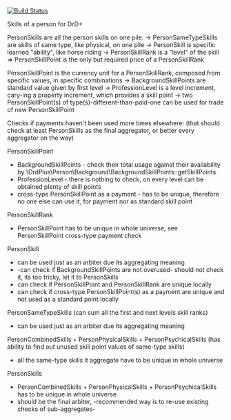 [![Build Status](https://travis-ci.org/jaroslavtyc/drd-plus-person-skills.svg?branch=master)](https://travis-ci.org/jaroslavtyc/drd-plus-person-skills)

Skills of a person for DrD+

PersonSkills are all the person skills on one pile.
-> PersonSameTypeSkills are skills of same type, like physical, on one pile
  -> PersonSkill is specific learned "ability", like horse riding
    -> PersonSkillRank is a "level" of the skill
       => PersonSkillPoint is the only but required price of a PersonSkillRank

PersonSkillPoint is the currency unit for a PersonSkillRank, composed from specific values, in specific combinations
-> BackgroundSkillPoints are standard value given by first level
-> ProfessionLevel is a level increment, cary-ing a property increment, which provides a skill point
-> two PersonSkillPoint(s) of type(s)-different-than-paid-one can be used for trade of new PersonSkillPoint

Checks if payments haven't been used more times elsewhere:
(that should check at least PersonSkills as the final aggregator, or better every aggregator on the way)

PersonSkillPoint
- BackgroundSkillPoints - check their total usage against their availability by \DrdPlus\Person\Background\BackgroundSkillPoints::getSkillPoints
- ProfessionLevel - there is nothing to check, on every level can be obtained plenty of skill points
- cross-type PersonSkillPoint as a payment - has to be unique, therefore no one else can use it, for payment nor as standard skill point

PersonSkillRank
- PersonSkillPoint has to be unique in whole universe, see PersonSkillPoint cross-type payment check

PersonSkill
- can be used just as an arbiter due its aggregating meaning
- -can check if BackgroundSkillPoints are not overused- should not check it, its too tricky, let it to PersonSkills
- can check if PersonSkillPoint and PersonSkillRank are unique locally
- can check if cross-type PersonSkillPoint(s) as a payment are unique and not used as a standard point locally

PersonSameTypeSkills
(can sum all the first and next levels skill ranks)
- can be used just as an arbiter due its aggregating meaning

PersonCombinedSkills + PersonPhysicalSkills + PersonPsychicalSkills
(has ability to find out unused skill point values of same-type skills)
- all the same-type skills it aggregate have to be unique in whole universe

PersonSkills
- PersonCombinedSkills + PersonPhysicalSkills + PersonPsychicalSkills has to be unique in whole universe
- should be the final arbiter, -recommended way is to re-use existing checks of sub-aggregates-
